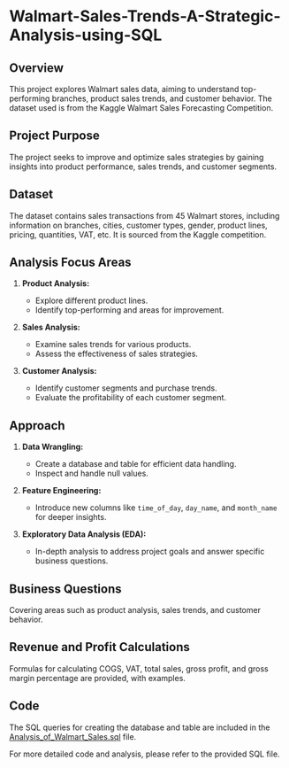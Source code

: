 # Walmart-Sales-Trends-A-Strategic-Analysis-using-SQL

## Overview

This project explores Walmart sales data, aiming to understand top-performing branches, product sales trends, and customer behavior. The dataset used is from the Kaggle Walmart Sales Forecasting Competition.

## Project Purpose

The project seeks to improve and optimize sales strategies by gaining insights into product performance, sales trends, and customer segments.

## Dataset

The dataset contains sales transactions from 45 Walmart stores, including information on branches, cities, customer types, gender, product lines, pricing, quantities, VAT, etc. It is sourced from the Kaggle competition.

## Analysis Focus Areas

1. **Product Analysis:**
   - Explore different product lines.
   - Identify top-performing and areas for improvement.

2. **Sales Analysis:**
   - Examine sales trends for various products.
   - Assess the effectiveness of sales strategies.

3. **Customer Analysis:**
   - Identify customer segments and purchase trends.
   - Evaluate the profitability of each customer segment.

## Approach

1. **Data Wrangling:**
   - Create a database and table for efficient data handling.
   - Inspect and handle null values.

2. **Feature Engineering:**
   - Introduce new columns like `time_of_day`, `day_name`, and `month_name` for deeper insights.

3. **Exploratory Data Analysis (EDA):**
   - In-depth analysis to address project goals and answer specific business questions.

## Business Questions

Covering areas such as product analysis, sales trends, and customer behavior.

## Revenue and Profit Calculations

Formulas for calculating COGS, VAT, total sales, gross profit, and gross margin percentage are provided, with examples.

## Code

The SQL queries for creating the database and table are included in the [Analysis_of_Walmart_Sales.sql]() file.

For more detailed code and analysis, please refer to the provided SQL file.

